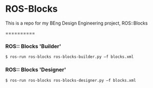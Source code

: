 ROS-Blocks
==========

This is a repo for my BEng Design Engineering project, ROS::Blocks

==========

### ROS:: Blocks 'Builder'
```
$ ros-run ros-blocks ros-blocks-builder.py —f blocks.xml
```


### ROS:: Blocks 'Designer'
```
$ ros-run ros-blocks ros-blocks-designer.py —f blocks.xml
```